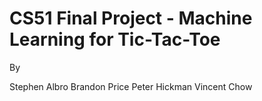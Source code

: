 # CS51 Final Project - Machine Learning for Tic-Tac-Toe

By 

Stephen Albro
Brandon Price
Peter Hickman
Vincent Chow

